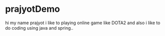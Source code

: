 # prajyotDemo

hi my name prajyot
i like to playing online game like DOTA2
and also i like to do coding using java and spring..
